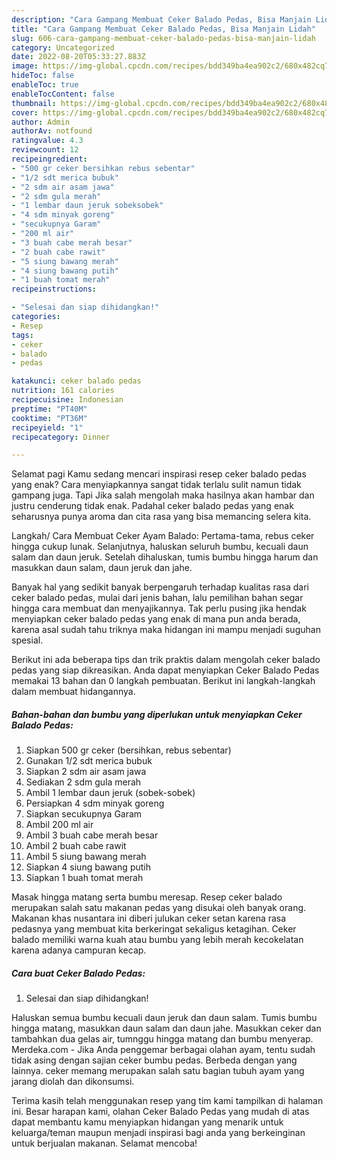 ```yaml
---
description: "Cara Gampang Membuat Ceker Balado Pedas, Bisa Manjain Lidah"
title: "Cara Gampang Membuat Ceker Balado Pedas, Bisa Manjain Lidah"
slug: 606-cara-gampang-membuat-ceker-balado-pedas-bisa-manjain-lidah
category: Uncategorized
date: 2022-08-20T05:33:27.883Z
image: https://img-global.cpcdn.com/recipes/bdd349ba4ea902c2/680x482cq70/ceker-balado-pedas-foto-resep-utama.jpg
hideToc: false
enableToc: true
enableTocContent: false
thumbnail: https://img-global.cpcdn.com/recipes/bdd349ba4ea902c2/680x482cq70/ceker-balado-pedas-foto-resep-utama.jpg
cover: https://img-global.cpcdn.com/recipes/bdd349ba4ea902c2/680x482cq70/ceker-balado-pedas-foto-resep-utama.jpg
author: Admin
authorAv: notfound
ratingvalue: 4.3
reviewcount: 12
recipeingredient:
- "500 gr ceker bersihkan rebus sebentar"
- "1/2 sdt merica bubuk"
- "2 sdm air asam jawa"
- "2 sdm gula merah"
- "1 lembar daun jeruk sobeksobek"
- "4 sdm minyak goreng"
- "secukupnya Garam"
- "200 ml air"
- "3 buah cabe merah besar"
- "2 buah cabe rawit"
- "5 siung bawang merah"
- "4 siung bawang putih"
- "1 buah tomat merah"
recipeinstructions:

- "Selesai dan siap dihidangkan!"
categories:
- Resep
tags:
- ceker
- balado
- pedas

katakunci: ceker balado pedas 
nutrition: 161 calories
recipecuisine: Indonesian
preptime: "PT40M"
cooktime: "PT36M"
recipeyield: "1"
recipecategory: Dinner

---
```



Selamat pagi Kamu sedang mencari inspirasi resep ceker balado pedas yang enak? Cara menyiapkannya sangat tidak terlalu sulit namun tidak gampang juga. Tapi Jika salah mengolah maka hasilnya akan hambar dan justru cenderung tidak enak. Padahal ceker balado pedas yang enak seharusnya punya aroma dan cita rasa yang bisa memancing selera kita.


Langkah/ Cara Membuat Ceker Ayam Balado: Pertama-tama, rebus ceker hingga cukup lunak. Selanjutnya, haluskan seluruh bumbu, kecuali daun salam dan daun jeruk. Setelah dihaluskan, tumis bumbu hingga harum dan masukkan daun salam, daun jeruk dan jahe.

Banyak hal yang sedikit banyak berpengaruh terhadap kualitas rasa dari ceker balado pedas, mulai dari jenis bahan, lalu pemilihan bahan segar hingga cara membuat dan menyajikannya. Tak perlu pusing jika hendak menyiapkan ceker balado pedas yang enak di mana pun anda berada, karena asal sudah tahu triknya maka hidangan ini mampu menjadi suguhan spesial.


Berikut ini ada beberapa tips dan trik praktis dalam mengolah ceker balado pedas yang siap dikreasikan. Anda dapat menyiapkan Ceker Balado Pedas memakai 13 bahan dan 0 langkah pembuatan. Berikut ini langkah-langkah dalam membuat hidangannya.

<!--inarticleads1-->

##### Bahan-bahan dan bumbu yang diperlukan untuk menyiapkan Ceker Balado Pedas:

1. Siapkan 500 gr ceker (bersihkan, rebus sebentar)
1. Gunakan 1/2 sdt merica bubuk
1. Siapkan 2 sdm air asam jawa
1. Sediakan 2 sdm gula merah
1. Ambil 1 lembar daun jeruk (sobek-sobek)
1. Persiapkan 4 sdm minyak goreng
1. Siapkan secukupnya Garam
1. Ambil 200 ml air
1. Ambil 3 buah cabe merah besar
1. Ambil 2 buah cabe rawit
1. Ambil 5 siung bawang merah
1. Siapkan 4 siung bawang putih
1. Siapkan 1 buah tomat merah


Masak hingga matang serta bumbu meresap. Resep ceker balado merupakan salah satu makanan pedas yang disukai oleh banyak orang. Makanan khas nusantara ini diberi julukan ceker setan karena rasa pedasnya yang membuat kita berkeringat sekaligus ketagihan. Ceker balado memiliki warna kuah atau bumbu yang lebih merah kecokelatan karena adanya campuran kecap. 

<!--inarticleads2-->

##### Cara buat Ceker Balado Pedas:


1. Selesai dan siap dihidangkan!

Haluskan semua bumbu kecuali daun jeruk dan daun salam. Tumis bumbu hingga matang, masukkan daun salam dan daun jahe. Masukkan ceker dan tambahkan dua gelas air, tumnggu hingga matang dan bumbu menyerap. Merdeka.com - Jika Anda penggemar berbagai olahan ayam, tentu sudah tidak asing dengan sajian ceker bumbu pedas. Berbeda dengan yang lainnya. ceker memang merupakan salah satu bagian tubuh ayam yang jarang diolah dan dikonsumsi. 

Terima kasih telah menggunakan resep yang tim kami tampilkan di halaman ini. Besar harapan kami, olahan Ceker Balado Pedas yang mudah di atas dapat membantu kamu menyiapkan hidangan yang menarik untuk keluarga/teman maupun menjadi inspirasi bagi anda yang berkeinginan untuk berjualan makanan. Selamat mencoba!

